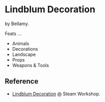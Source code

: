 # Lindblum Decoration

by Bellamy.

Feats ...

- Animals
- Decorations
- Landscape
- Props
- Weapons & Tools

## Reference

- [Lindblum Decoration](https://steamcommunity.com/sharedfiles/filedetails/?id=3418337558) @ Steam Workshop.
